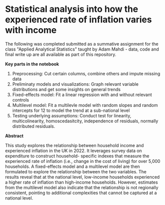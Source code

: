# Statistical analysis into how the experienced rate of inflation varies with income

The following was completed submitted as a summative assignment for the class "Applied Analytical Statistics" taught by Adam Mahdi - data, code and final write up are all available as part of this repository.

**Key parts in the notebook**
1. Preprocessing: Cut certain columns, combine others and impute missing data
2. Preliminaty models and visualizations: Graph relevant variable distributions and get some insights on general trends
3. Fixed-effects model: Fit a linear regression with and without relevant controls
4. Multilevel model: Fit a multilevle model with random slopes and random intercepts for 12 to model the trend at a sub-national level
5. Testing underlying assumptions: Conduct test for linearity, multicolinearity, homoscedasitcity, independence of residuals, normally distributed residuals.

**Abstract**

This study explores the relationship between household income and experienced inflation
in the UK in 2022. It leverages survey data on expenditure to construct household-
specific indexes that measure the experienced rate of inflation (i.e., change in the cost
of living) for over 5,000 households. A fixed-effects model and a multilevel model are
then formulated to explore the relationship between the two variables. The results reveal
that at the national level, low-income households experienced a higher rate of inflation
than high-income households. However, estimates from the multilevel model also indicate
that the relationship is not regionally consistent, pointing to additional complexities that
cannot be captured at a national level.
